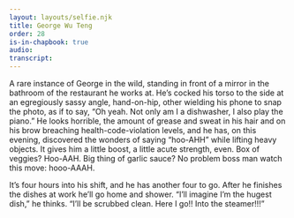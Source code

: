 ```yaml
---
layout: layouts/selfie.njk
title: George Wu Teng
order: 28
is-in-chapbook: true
audio:
transcript:
---
```


A rare instance of George in the wild, standing in front of a mirror in the bathroom of the restaurant he works at. He’s cocked his torso to the side at an egregiously sassy angle, hand-on-hip, other wielding his phone to snap the photo, as if to say, “Oh yeah. Not only am I a dishwasher, I also play the piano.” He looks horrible, the amount of grease and sweat in his hair and on his brow breaching health-code-violation levels, and he has, on this evening, discovered the wonders of saying “hoo-AHH” while lifting heavy objects. It gives him a little boost, a little acute strength, even. Box of veggies? Hoo-AAH. Big thing of garlic sauce? No problem boss man watch this move: hooo-AAAH.

It’s four hours into his shift, and he has another four to go. After he finishes the dishes at work he’ll go home and shower. “I’ll imagine I’m the hugest dish,” he thinks. “I’ll be scrubbed clean. Here I go!! Into the steamer!!!”

